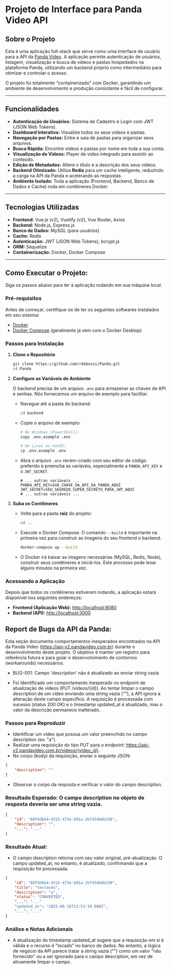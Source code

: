 # Projeto de Interface para Panda Video API

##  Sobre o Projeto

Esta é uma aplicação full-stack que serve como uma interface de usuário para a API da [Panda Video](https://pandavideo.com/). A aplicação permite autenticação de usuários, listagem, visualização e busca de vídeos e pastas hospedados na plataforma Panda, utilizando um backend próprio como intermediário para otimizar e controlar o acesso.

O projeto foi totalmente "containerizado" com Docker, garantindo um ambiente de desenvolvimento e produção consistente e fácil de configurar.

---

##  Funcionalidades

* **Autenticação de Usuários:** Sistema de Cadastro e Login com JWT (JSON Web Tokens).
* **Dashboard Interativa:** Visualize todos os seus vídeos e pastas.
* **Navegação por Pastas:** Entre e saia de pastas para organizar seus arquivos.
* **Busca Rápida:** Encontre vídeos e pastas por nome em toda a sua conta.
* **Visualização de Vídeos:** Player de vídeo integrado para assistir ao conteúdo.
* **Edição de Metadados:** Altere o título e a descrição dos seus vídeos.
* **Backend Otimizado:** Utiliza **Redis** para um cache inteligente, reduzindo a carga na API da Panda e acelerando as respostas.
* **Ambiente Isolado:** Toda a aplicação (Frontend, Backend, Banco de Dados e Cache) roda em contêineres Docker.

---

##  Tecnologias Utilizadas

* **Frontend:** Vue.js (v2), Vuetify (v2), Vue Router, Axios
* **Backend:** Node.js, Express.js
* **Banco de Dados:** MySQL (para usuários)
* **Cache:** Redis
* **Autenticação:** JWT (JSON Web Tokens), bcrypt.js
* **ORM:** Sequelize
* **Containerização:** Docker, Docker Compose

---

##  Como Executar o Projeto:

Siga os passos abaixo para ter a aplicação rodando em sua máquina local.

### Pré-requisitos

Antes de começar, certifique-se de ter os seguintes softwares instalados em seu sistema:
* [Docker](https://www.docker.com/products/docker-desktop/)
* [Docker Compose](https://docs.docker.com/compose/install/) (geralmente já vem com o Docker Desktop)

### Passos para Instalação

1.  **Clone o Repositório**
    ```bash
    git clone https://github.com/rdebussi/Panda.git
    cd Panda
    ```

2.  **Configure as Variáveis de Ambiente**

    O backend precisa de um arquivo `.env` para armazenar as chaves de API e senhas. Nós fornecemos um arquivo de exemplo para facilitar.

    * Navegue até a pasta do backend:
        ```bash
        cd backend
        ```
    * Copie o arquivo de exemplo:
        ```bash
        # No Windows (PowerShell):
        copy .env.example .env

        # No Linux ou macOS:
        cp .env.example .env
        ```
    * Abra o arquivo `.env` recém-criado com seu editor de código preferido e preencha as variáveis, especialmente a `PANDA_API_KEY` e o `JWT_SECRET`.
        ```env
        # ... outras variáveis ...
        PANDA_API_KEY=SUA_CHAVE_DA_API_DA_PANDA_AQUI
        JWT_SECRET=SEU_SEGREDO_SUPER_SECRETO_PARA_JWT_AQUI
        # ... outras variáveis ...
        ```

3.  **Suba os Contêineres**

    * Volte para a pasta **raiz** do projeto:
        ```bash
        cd ..
        ```
    * Execute o Docker Compose. O comando `--build` é importante na primeira vez para construir as imagens do seu frontend e backend.
        ```bash
        docker-compose up --build
        ```
    * O Docker irá baixar as imagens necessárias (MySQL, Redis, Node), construir seus contêineres e iniciá-los. Este processo pode levar alguns minutos na primeira vez.


### Acessando a Aplicação

Depois que todos os contêineres estiverem rodando, a aplicação estará disponível nos seguintes endereços:

* **Frontend (Aplicação Web):** [http://localhost:8080](http://localhost:8080)
* **Backend (API):** [http://localhost:3000](http://localhost:3000)
  

## Report de Bugs da API da Panda: 
Esta seção documenta comportamentos inesperados encontrados na API da Panda Video (https://api-v2.pandavideo.com.br) durante o desenvolvimento deste projeto. O objetivo é manter um registro para referência futura e para guiar o desenvolvimento de contornos (workarounds) necessários.

* BUG-001: Campo 'description' não é atualizado ao enviar string vazia

* Foi identificado um comportamento inesperado no endpoint de atualização de vídeos (PUT /videos/{id}). Ao tentar limpar o campo description de um vídeo enviando uma string vazia (""), a API ignora a alteração deste campo específico. A requisição é processada com sucesso (status 200 OK) e o timestamp updated_at é atualizado, mas o valor da descrição permanece inalterado.

### Passos para Reproduzir
* Identificar um vídeo que possua um valor preenchido no campo description (ex: "a").
* Realizar uma requisição do tipo PUT para o endpoint: https://api-v2.pandavideo.com.br/videos/{video_id}.
* No corpo (body) da requisição, enviar o seguinte JSON:

```Json
{
    "description": ""
}
```
* Observar o corpo da resposta e verificar o valor do campo description.
  
### Resultado Esperado: O campo description no objeto de resposta deveria ser uma string vazia.

```Json
{
    "id": "89fddbb4-4315-473e-b91a-2bf454b6b338",
    "description": "",
    "...": "..."
}
```

### Resultado Atual:
* O campo description retorna com seu valor original, pré-atualização. O campo updated_at, no entanto, é atualizado, confirmando que a requisição foi processada.

```Json
{
    "id": "89fddbb4-4315-473e-b91a-2bf454b6b338",
    "title": "testando",
    "description": "a",
    "status": "CONVERTED",
    "...": "..."
    "updated_at": "2025-06-16T12:53:10.000Z",
    "...": "..."
}
```

### Análise e Notas Adicionais
* A atualização do timestamp updated_at sugere que a requisição em si é válida e o recurso é "tocado" no banco de dados. No entanto, a lógica de negócio da API parece tratar a string vazia ("") como um valor "não fornecido" ou a ser ignorado para o campo description, em vez de ativamente limpar o campo.
